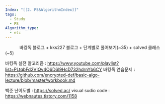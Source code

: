 ```yaml
---
Index: "[[2. PS&AlgorithmIndex]]"
tags:
  - Study
  - PS
Algorithm_type:
  - etc
---
```

   
바킹독 블로그 + kks227 블로그 + 단계별로 풀어보기(~35) + solved 클래스(~5)

바킹독 실전 알고리즘 : https://www.youtube.com/playlist?list=PLtqbFd2VIQv4O6D6l9HcD732hdrnYb6CY
바킹독 연습문제 : https://github.com/encrypted-def/basic-algo-lecture/blob/master/workbook.md

백준 난이도별 : https://solved.ac/
visual sudio code : https://webnautes.tistory.com/1158